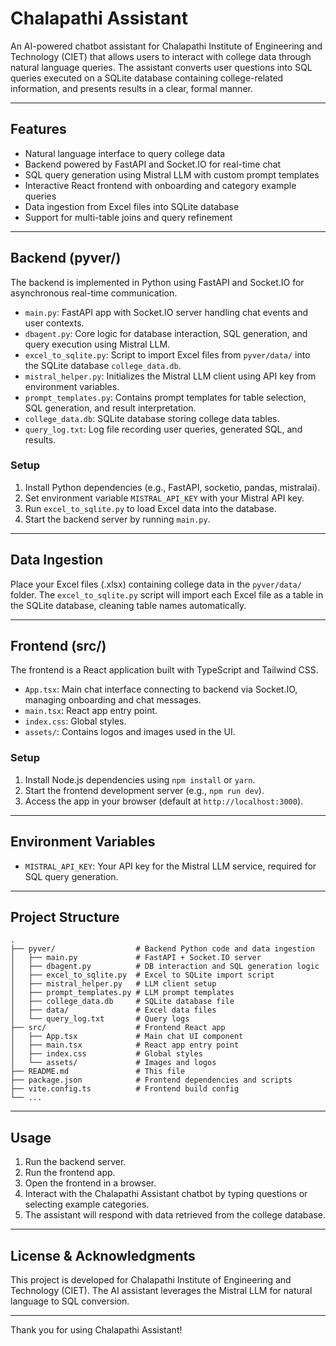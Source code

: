 # Chalapathi Assistant

An AI-powered chatbot assistant for Chalapathi Institute of Engineering and Technology (CIET) that allows users to interact with college data through natural language queries. The assistant converts user questions into SQL queries executed on a SQLite database containing college-related information, and presents results in a clear, formal manner.

---

## Features

- Natural language interface to query college data
- Backend powered by FastAPI and Socket.IO for real-time chat
- SQL query generation using Mistral LLM with custom prompt templates
- Interactive React frontend with onboarding and category example queries
- Data ingestion from Excel files into SQLite database
- Support for multi-table joins and query refinement

---

## Backend (pyver/)

The backend is implemented in Python using FastAPI and Socket.IO for asynchronous real-time communication.

- `main.py`: FastAPI app with Socket.IO server handling chat events and user contexts.
- `dbagent.py`: Core logic for database interaction, SQL generation, and query execution using Mistral LLM.
- `excel_to_sqlite.py`: Script to import Excel files from `pyver/data/` into the SQLite database `college_data.db`.
- `mistral_helper.py`: Initializes the Mistral LLM client using API key from environment variables.
- `prompt_templates.py`: Contains prompt templates for table selection, SQL generation, and result interpretation.
- `college_data.db`: SQLite database storing college data tables.
- `query_log.txt`: Log file recording user queries, generated SQL, and results.

### Setup

1. Install Python dependencies (e.g., FastAPI, socketio, pandas, mistralai).
2. Set environment variable `MISTRAL_API_KEY` with your Mistral API key.
3. Run `excel_to_sqlite.py` to load Excel data into the database.
4. Start the backend server by running `main.py`.

---

## Data Ingestion

Place your Excel files (.xlsx) containing college data in the `pyver/data/` folder. The `excel_to_sqlite.py` script will import each Excel file as a table in the SQLite database, cleaning table names automatically.

---

## Frontend (src/)

The frontend is a React application built with TypeScript and Tailwind CSS.

- `App.tsx`: Main chat interface connecting to backend via Socket.IO, managing onboarding and chat messages.
- `main.tsx`: React app entry point.
- `index.css`: Global styles.
- `assets/`: Contains logos and images used in the UI.

### Setup

1. Install Node.js dependencies using `npm install` or `yarn`.
2. Start the frontend development server (e.g., `npm run dev`).
3. Access the app in your browser (default at `http://localhost:3000`).

---

## Environment Variables

- `MISTRAL_API_KEY`: Your API key for the Mistral LLM service, required for SQL query generation.

---

## Project Structure

```
.
├── pyver/                  # Backend Python code and data ingestion
│   ├── main.py             # FastAPI + Socket.IO server
│   ├── dbagent.py          # DB interaction and SQL generation logic
│   ├── excel_to_sqlite.py  # Excel to SQLite import script
│   ├── mistral_helper.py   # LLM client setup
│   ├── prompt_templates.py # LLM prompt templates
│   ├── college_data.db     # SQLite database file
│   ├── data/               # Excel data files
│   └── query_log.txt       # Query logs
├── src/                    # Frontend React app
│   ├── App.tsx             # Main chat UI component
│   ├── main.tsx            # React app entry point
│   ├── index.css           # Global styles
│   └── assets/             # Images and logos
├── README.md               # This file
├── package.json            # Frontend dependencies and scripts
├── vite.config.ts          # Frontend build config
└── ...
```

---

## Usage

1. Run the backend server.
2. Run the frontend app.
3. Open the frontend in a browser.
4. Interact with the Chalapathi Assistant chatbot by typing questions or selecting example categories.
5. The assistant will respond with data retrieved from the college database.

---

## License & Acknowledgments

This project is developed for Chalapathi Institute of Engineering and Technology (CIET). The AI assistant leverages the Mistral LLM for natural language to SQL conversion.

---

Thank you for using Chalapathi Assistant!
